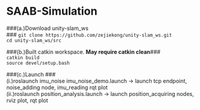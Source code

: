 # SAAB-Simulation

###(a.)Download unity-slam_ws <br>###
```git clone https://github.com/zejiekong/unity-slam_ws.git```<br> 
```cd unity-slam_ws/src``` <br>

###(b.)Built catkin workspace. **May require catkin clean**### <br>
```catkin build``` <br>
```source devel/setup.bash``` <br>

###(c.)Launch ### <br>
(i.)roslaunch imu_noise imu_noise_demo.launch -> launch tcp endpoint, noise_adding node, imu_reading rqt plot <br>
(ii.)roslaunch position_analysis.launch -> launch position_acquiring nodes, rviz plot, rqt plot <br>
